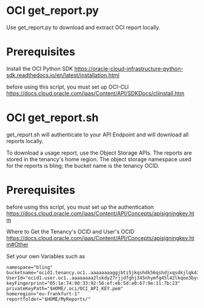 # OCI get_report.py
 Use get_report.py to download and extract OCI report locally.

# Prerequisites 

Install the OCI Python SDK
https://oracle-cloud-infrastructure-python-sdk.readthedocs.io/en/latest/installation.html

before using this script, you must set up OCI-CLI
https://docs.cloud.oracle.com/iaas/Content/API/SDKDocs/cliinstall.htm
 
# OCI get_report.sh

 get_report.sh will authenticate to your API Endpoint and will download all reports locally.

To download a usage report, use the Object Storage APIs. 
The reports are stored in the tenancy's home region. 
The object storage namespace used for the reports is bling; the bucket name is the tenancy OCID.

# Prerequisites 

before using this script, you must set up the authentication
https://docs.cloud.oracle.com/iaas/Content/API/Concepts/apisigningkey.htm

 Where to Get the Tenancy's OCID and User's OCID
 https://docs.cloud.oracle.com/iaas/Content/API/Concepts/apisigningkey.htm#Other

 Set your own Variables such as 

    namespace="bling"
    bucketname="ocid1.tenancy.oc1..aaaaaaaaggjbti5jkqshdk56qshdjxqsdkjlqk43g4fg3ha"
    UserId="ocid1.user.oc1..aaaaaaaa2lskdy27rjjdfghj345nhymfg45l42lkqoe3bysflsyuau"
    keyFingerprint="05:1e:74:98:33:92:56:ef:eb:5d:a0:67:9e:11:7b:23"
    privateKeyPath="$HOME/.oci/OCI_API_KEY.pem"
    homeregion="eu-frankfurt-1"
    reportfolder="$HOME/MyReports/"